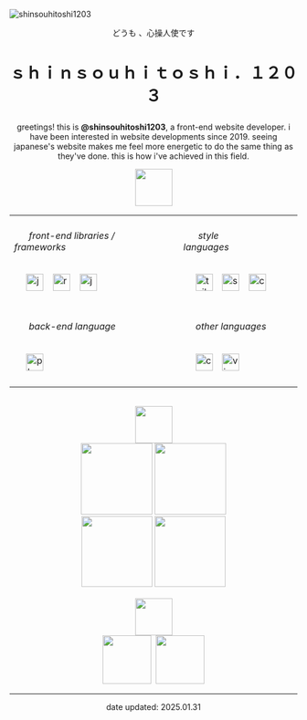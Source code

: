 ![shinsouhitoshi1203](https://github.com/user-attachments/assets/eae51f07-33e3-40a6-bae8-d31d556c1e52)



<p align="center">どうも 、心操人使です</p>

# <p align="center">ｓｈｉｎｓｏｕｈｉｔｏｓｈｉ．１２０３</p> 

<p align="center"> greetings! this is <b>@shinsouhitoshi1203</b>, a front-end website developer. i have been interested in website developments since 2019. seeing japanese's website makes me feel more energetic to do the same thing as they've done. this is how i've achieved in this field. </p>



<div align=center>
      <img height="65" src="https://github.com/user-attachments/assets/b600bc6d-61ea-4e7a-838f-cb98ec5b7958" />
</div>

<table align="center">
      <tr>
          <td>
            <div>
              <h6>&nbsp;&nbsp;&nbsp;&nbsp;&nbsp;&nbsp;front-end libraries / frameworks&nbsp;&nbsp;&nbsp;&nbsp;&nbsp;&nbsp;</h6>
              &nbsp;&nbsp;&nbsp;&nbsp;
              <img width="30" src="https://github.com/user-attachments/assets/cf4290f2-88a6-4e5f-85ad-d8c3e72e915a" title="javascript"/>
              <span>&ensp;</span>
              <img width="30" src="https://github.com/user-attachments/assets/4ee61439-596f-4ecc-bfe6-03908f5866bd" title="react (learning)"/>
              <span>&ensp;</span>
              <img width="30" src="https://github.com/user-attachments/assets/d52f4abb-e98a-421f-8a74-a61662744132" title="jquery (breh)"/>
              <br><br>
            </div>
          </td>
          <td>
            <div>
              <h6>&nbsp;&nbsp;&nbsp;&nbsp;&nbsp;&nbsp;style languages&nbsp;&nbsp;&nbsp;&nbsp;&nbsp;&nbsp;&nbsp;&nbsp;&nbsp;&nbsp;&nbsp;&nbsp;</h6>
              &nbsp;&nbsp;&nbsp;&nbsp; 
              <img width="30" src="https://github.com/user-attachments/assets/c8daecdf-0869-4c84-a093-63f8d71598c9" title="tailwindcss"/>
              <span>&ensp;</span>
              <img width="30" src="https://github.com/user-attachments/assets/191f12ea-0331-4a3c-b8ee-0da42802e82d" title="scss"/>
              <span>&ensp;</span>
              <img width="30" src="https://github.com/user-attachments/assets/1a060ff9-95c3-4daa-b4e3-05095c573ba6" title="css"/>
              <br><br>
            </div>
          </td>
      </tr>
      <tr>
          <td>
            <div>
              <h6>&nbsp;&nbsp;&nbsp;&nbsp;&nbsp;&nbsp;back-end language&nbsp;&nbsp;&nbsp;&nbsp;&nbsp;</h6>
              <span>&nbsp;&nbsp;&nbsp;&nbsp;</span>
              <img width="30" src="https://github.com/user-attachments/assets/da63edbb-b086-4d35-800f-4eb04a1132e5" title="php"/>
              <br><br>
            </div>
          </td>
          <td>
            <div>
              <h6>&nbsp;&nbsp;&nbsp;&nbsp;&nbsp;other languages&nbsp;&nbsp;&nbsp;&nbsp;&nbsp;</h6>
              <span>&nbsp;&nbsp;&nbsp;&nbsp;</span>
              <img width="30" src="https://github.com/user-attachments/assets/06934120-85f0-4c70-88cd-2bbdf2b4a556" title="cee-plus-plus (bruh)"/>
              <span>&ensp;</span>
              <img width="30" src="https://github.com/user-attachments/assets/2064eeeb-be07-4e6b-b16e-1128ca6199c4" title="visual basic shit"/>
              <br><br>
            </div>
          </td>
      </tr>
      
</table>

<br>

<div align=center>
      <img height="65" src="https://github.com/user-attachments/assets/bfe0a5b1-2e40-4ca2-b30a-5a0071633986" />
</div>
<div align=center>
      <a href="https://gemini.zorogetlost.site/" title="gemini-clone"><img src="https://github.com/user-attachments/assets/1b641258-118d-4c85-afae-d36fc65096e5" height=125></a>
      <a href="https://todos.zorogetlost.site/" title="todos-list"><img src="https://github.com/user-attachments/assets/06cf2507-4660-4d48-9974-1be5092ef33e"  height=125></a>
</div>
<div align=center>
      <a href="https://project06.zorogetlost.site/" title="arif portfolio"><img src="https://github.com/user-attachments/assets/d14fc6de-97de-4b21-a4f5-c71992ac8480" height=124></a>
      <a href="https://store.zorogetlost.site/" title="grocery store"><img src="https://github.com/user-attachments/assets/bc77eef6-c175-47cd-b08a-ffd6ad42478f"  height=124></a>
</div>
<br>
<div align=center>
      <img height="65" src="https://github.com/user-attachments/assets/40e09b6c-c786-4ac0-afee-12349e2dab95" />
</div>

<div align=center>
      <a href="https://discord.com/users/1049182897678065737" title="discord@shinsouhitoshi.heroaca"><img src="https://github.com/user-attachments/assets/f135abdf-c6e1-4f72-9b3f-df904358f67f" height=85></a>&nbsp;
      <a href="mailto:houtarouhyouka.1203@outlook.co.th" title="houtarouhyouka.1203@outlook.co.th"><img src="https://github.com/user-attachments/assets/3f0a6e0f-aa85-4213-9c2b-d0940c236105"  height=85></a>
</table>



-------------------------
date updated: 2025.01.31
